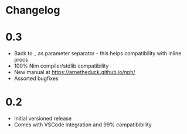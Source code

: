 # Changelog

# 0.3

* Back to `,` as parameter separator - this helps compatibility with inline procs
* 100% Nim compiler/stdlib compatibility
* New manual at https://arnetheduck.github.io/nph/
* Assorted bugfixes

# 0.2

* Initial versioned release
* Comes with VSCode integration and 99% compatibibility

